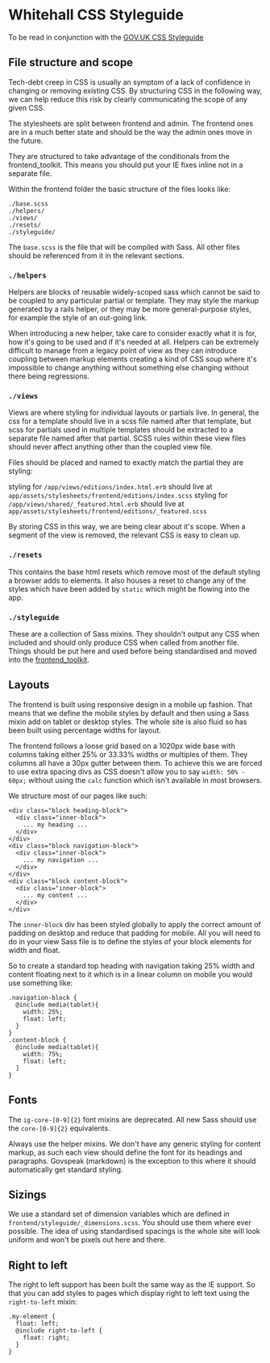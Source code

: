 # Whitehall CSS Styleguide

To be read in conjunction with the [GOV.UK CSS Styleguide](https://github.com/alphagov/styleguides/blob/master/css.md)

## File structure and scope

Tech-debt creep in CSS is usually an symptom of a lack of confidence in changing or removing existing CSS. By structuring CSS in the following way, we can help reduce this risk by clearly communicating the scope of any given CSS.

The stylesheets are split between frontend and admin. The frontend ones are in a much better state and should be the way the admin ones move in the future.

They are structured to take advantage of the conditionals from the frontend_toolkit. This means you should put your IE fixes inline not in a separate file.

Within the frontend folder the basic structure of the files looks like:

    ./base.scss
    ./helpers/
    ./views/
    ./resets/
    ./styleguide/


The `base.scss` is the file that will be compiled with Sass.
All other files should be referenced from it in the relevant sections.


### `./helpers`

Helpers are blocks of reusable widely-scoped sass which cannot be said to be coupled to any particular partial or template. They may style the markup generated by a rails helper, or they may be more general-purpose styles, for example the style of an out-going link.

When introducing a new helper, take care to consider exactly what it is for, how it's going to be used and if it's needed at all. Helpers can be extremely difficult to manage from a legacy point of view as they can introduce coupling between markup elements creating a kind of CSS soup where it's impossible to change anything without something else changing without there being regressions.

### `./views`

Views are where styling for individual layouts or partials live. In general, the css for a template should live in a scss file named after that template, but scss for partials used in multiple templates should be extracted to a separate file named after that partial. SCSS rules within these view files should never affect anything other than the coupled view file.

Files should be placed and named to exactly match the partial they are styling:

styling for `/app/views/editions/index.html.erb` should live at `app/assets/stylesheets/frontend/editions/index.scss`
styling for `/app/views/shared/_featured.html.erb` should live at `app/assets/stylesheets/frontend/editions/_featured.scss`

By storing CSS in this way, we are being clear about it's scope. When a segment of the view is removed, the relevant CSS is easy to clean up.

### `./resets`

This contains the base html resets which remove most of the default styling a browser adds to elements. It also houses a reset to change any of the styles which have been added by `static` which might be flowing into the app.

### `./styleguide`

These are a collection of Sass mixins. They shouldn't output any CSS when included and should only produce CSS when called from another file. Things should be put here and used before being standardised and moved into the [frontend_toolkit](https://github.com/alphagov/govuk_frontend_toolkit).

## Layouts

The frontend is built using responsive design in a mobile up fashion. That means that we define the mobile styles by default and then using a Sass mixin add on tablet or desktop styles. The whole site is also fluid so has been built using percentage widths for layout.

The frontend follows a loose grid based on a 1020px wide base with columns taking either 25% or 33.33% widths or multiples of them. They columns all have a 30px gutter between them. To achieve this we are forced to use extra spacing divs as CSS doesn't allow you to say `width: 50% - 60px;` without using the `calc` function which isn't available in most browsers.

We structure most of our pages like such:

    <div class="block heading-block">
      <div class="inner-block">
        ... my heading ...
      </div>
    </div>
    <div class="block navigation-block">
      <div class="inner-block">
        ... my navigation ...
      </div>
    </div>
    <div class="block content-block">
      <div class="inner-block">
        ... my content ...
      </div>
    </div>

The `inner-block` div has been styled globally to apply the correct amount of padding on desktop and reduce that padding for mobile. All you will need to do in your view Sass file is to define the styles of your block elements for width and float.

So to create a standard top heading with navigation taking 25% width and content floating next to it which is in a linear column on mobile you would use something like:

    .navigation-block {
      @include media(tablet){
        width: 25%;
        float: left;
      }
    }
    .content-block {
      @include media(tablet){
        width: 75%;
        float: left;
      ]
    }

## Fonts

The `ig-core-[0-9]{2}` font mixins are deprecated. All new Sass should use the `core-[0-9]{2}` equivalents.

Always use the helper mixins. We don't have any generic styling for content markup, as such each view should define the font for its headings and paragraphs. Govspeak (markdown) is the exception to this where it should automatically get standard styling.

## Sizings

We use a standard set of dimension variables which are defined in `frontend/styleguide/_dimensions.scss`. You should use them where ever possible. The idea of using standardised spacings is the whole site will look uniform and won't be pixels out here and there.

## Right to left

The right to left support has been built the same way as the IE support. So that you can add styles to pages which display right to left text using the `right-to-left` mixin:

    .my-element {
      float: left;
      @include right-to-left {
        float: right;
      }
    }
